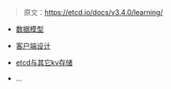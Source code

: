 
>原文：https://etcd.io/docs/v3.4.0/learning/

* [数据模型](./data_model.md)

* [客户端设计](./design-client.md)

* [etcd与其它kv存储](./why.md)

* ...